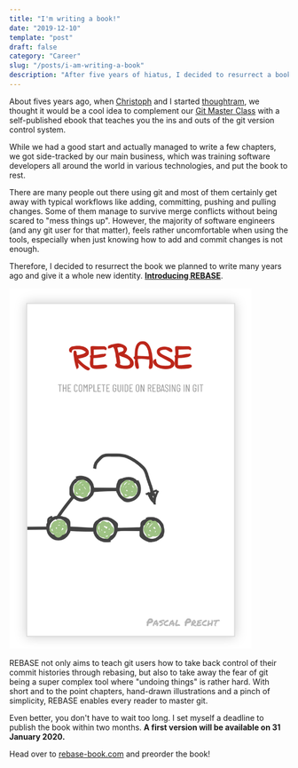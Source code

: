 ```yaml
---
title: "I'm writing a book!"
date: "2019-12-10"
template: "post"
draft: false
category: "Career"
slug: "/posts/i-am-writing-a-book"
description: "After five years of hiatus, I decided to resurrect a book idea about rebasing in Git."
---
```


About fives years ago, when [Christoph](https://twitter.com/cburgdorf) and I started [thoughtram](https://thoughtram.io), we thought it would be a cool idea to complement our [Git Master Class](https://thoughtram.io/git-master-class.html) with a self-published ebook that teaches you the ins and outs of the git version control system.

While we had a good start and actually managed to write a few chapters, we got side-tracked by our main business, which was training software developers all around the world in various technologies, and put the book to rest.

There are many people out there using git and most of them certainly get away with typical workflows like adding, committing, pushing and pulling changes. Some of them manage to survive merge conflicts without being scared to "mess things up". However, the majority of software engineers (and any git user for that matter), feels rather uncomfortable when using the tools, especially when just knowing how to add and commit changes is not enough.

Therefore, I decided to resurrect the book we planned to write many years ago and give it a whole new identity. **[Introducing REBASE](https://rebase-book.com)**.

<img alt="REBASE cover" src="/media/rebase-cover.png" style="max-height: 650px">

REBASE not only aims to teach git users how to take back control of their commit histories through rebasing, but also to take away the fear of git being a super complex tool where "undoing things" is rather hard. With short and to the point chapters, hand-drawn illustrations and a pinch of simplicity, REBASE enables every reader to master git.

Even better, you don't have to wait too long. I set myself a deadline to publish the book within two months. **A first version will be available on 31 January 2020.**

Head over to [rebase-book.com](https://rebase-book.com) and preorder the book!

